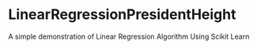 # LinearRegressionPresidentHeight

A simple demonstration of Linear Regression Algorithm Using Scikit Learn
